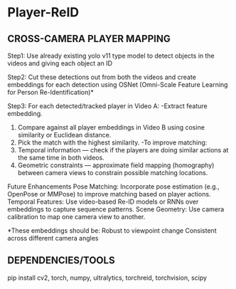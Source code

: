 # Player-ReID

CROSS-CAMERA PLAYER MAPPING
--------------------------------------------------------------------------------------------------------------------
Step1: Use already existing yolo v11 type model to detect objects in the videos and giving each object an ID

Step2: Cut these detections out from both the videos and create embeddings for each detection using OSNet (Omni-Scale Feature Learning for Person Re-Identification)*

Step3: For each detected/tracked player in Video A:
-Extract feature embedding.
  1) Compare against all player embeddings in Video B using cosine similarity or Euclidean distance.
  2) Pick the match with the highest similarity.
-To improve matching:
  1) Temporal information — check if the players are doing similar actions at the same time in both videos.
  2) Geometric constraints — approximate field mapping (homography) between camera views to constrain possible matching locations.



Future Enhancements
Pose Matching: Incorporate pose estimation (e.g., OpenPose or MMPose) to improve matching based on player actions.
Temporal Features: Use video-based Re-ID models or RNNs over embeddings to capture sequence patterns.
Scene Geometry: Use camera calibration to map one camera view to another.



*These embeddings should be:
Robust to viewpoint change
Consistent across different camera angles



DEPENDENCIES/TOOLS
----------------------------------------------------------------------------------------------------------------------
pip install cv2, torch, numpy, ultralytics, torchreid, torchvision, scipy
